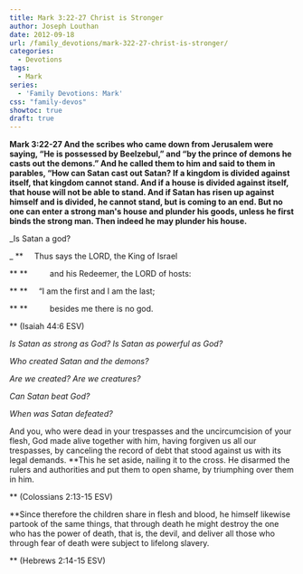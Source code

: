 ```yaml
---
title: Mark 3:22-27 Christ is Stronger
author: Joseph Louthan
date: 2012-09-18
url: /family_devotions/mark-322-27-christ-is-stronger/
categories:
  - Devotions
tags:
  - Mark
series:
  - 'Family Devotions: Mark'
css: "family-devos"
showtoc: true
draft: true
---
```

**Mark 3:22-27 And the scribes who came down from Jerusalem were saying, “He is possessed by Beelzebul,” and “by the prince of demons he casts out the demons.” And he called them to him and said to them in parables, “How can Satan cast out Satan? If a kingdom is divided against itself, that kingdom cannot stand. And if a house is divided against itself, that house will not be able to stand. And if Satan has risen up against himself and is divided, he cannot stand, but is coming to an end. But no one can enter a strong man's house and plunder his goods, unless he first binds the strong man. Then indeed he may plunder his house.**

_Is Satan a god?
  
_ **     Thus says the LORD, the King of Israel
  
** **          and his Redeemer, the LORD of hosts:
  
** **     “I am the first and I am the last;
  
** **          besides me there is no god.
  
** (Isaiah 44:6 ESV)

_Is Satan as strong as God? Is Satan as powerful as God?_

_Who created Satan and the demons?_

_Are we created? Are we creatures?_

_Can Satan beat God?_

_When was Satan defeated?_

And you, who were dead in your trespasses and the uncircumcision of your flesh, God made alive together with him, having forgiven us all our trespasses, by canceling the record of debt that stood against us with its legal demands. **This he set aside, nailing it to the cross. He disarmed the rulers and authorities and put them to open shame, by triumphing over them in him.
  
** (Colossians 2:13-15 ESV)

**Since therefore the children share in flesh and blood, he himself likewise partook of the same things, that through death he might destroy the one who has the power of death, that is, the devil, and deliver all those who through fear of death were subject to lifelong slavery.
  
** (Hebrews 2:14-15 ESV)

&nbsp;



 [1]: https://i2.wp.com/theologic.us/wp-content/uploads/2012/09/satan1.jpg